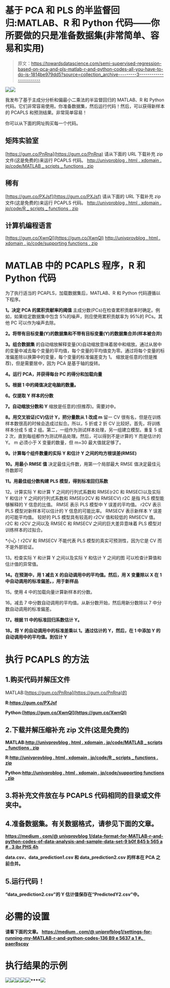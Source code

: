 # 基于 PCA 和 PLS 的半监督回归:MATLAB、R 和 Python 代码——你所要做的只是准备数据集(非常简单、容易和实用)

> 原文：<https://towardsdatascience.com/semi-supervised-regression-based-on-pca-and-pls-matlab-r-and-python-codes-all-you-have-to-do-is-1814be979dd5?source=collection_archive---------3----------------------->

![](img/13e3c4617f045bc9375acdb3c9848354.png)![](img/9ffa426b8ccc011126f3fe5462e058c8.png)

我发布了基于主成分分析和偏最小二乘法的半监督回归的 MATLAB、R 和 Python 代码。它们非常容易使用。你准备数据集，然后运行代码！然后，可以获得新样本的 PCAPLS 和预测结果。非常简单容易！

你可以从下面的网址购买每一个代码。

## 矩阵实验室

[https://gum.co/PnRna](https://gum.co/PnRna)
请从下面的 URL 下载补充 zip 文件(这是免费的)来运行 PCAPLS 代码。
[http://univproblog . html . xdomain . jp/code/MATLAB _ scripts _ functions . zip](http://univprofblog.html.xdomain.jp/code/MATLAB_scripts_functions.zip)

## 稀有

[https://gum.co/PXJsf](https://gum.co/PXJsf)
请从下面的 URL 下载补充 zip 文件(这是免费的)来运行 PCAPLS 代码。
[http://univproblog . html . xdomain . jp/code/R _ scripts _ functions . zip](http://univprofblog.html.xdomain.jp/code/R_scripts_functions.zip)

## 计算机编程语言

[https://gum.co/XwnQl](https://gum.co/XwnQl)
[http://univprovblog . html . xdomain . jp/code/supporting functions . zip](http://univprofblog.html.xdomain.jp/code/supportingfunctions.zip)

# MATLAB 中的 PCAPLS 程序，R 和 Python 代码

为了执行适当的 PCAPLS，加载数据集后，MATLAB、R 和 Python 代码遵循以下程序。

**1。决定 PCA 的累积贡献率的阈值**
主成分数(PCs)在检查累积贡献率时确定。例如，如果给定数据集中包含 5%的噪声，则应使用累积贡献率为 95%的 PCs。其他 PC 可以作为噪声去除。

**2。将带有目标变量(Y)的数据集和不带有目标变量(Y)的数据集合并(样本被合并)**

**3。组合数据集**
的自动缩放解释变量(X)自动缩放意味着居中和缩放。通过从居中的变量中减去每个变量的平均值，每个变量的平均值变为零。通过将每个变量的标准偏差除以换算中的变量，每个变量的标准偏差变为 1。
缩放是任意的(但是推荐)，但是需要居中，因为 PCA 是基于轴的旋转。

**4。运行 PCA，并获得每台 PC 的得分和加载向量**

**5。根据 1 中的阈值决定电脑的数量。**

**6。仅提取 Y 样本的分数**

**7。自动缩放分数和 Y**
缩放是任意的(但推荐)。需要对中。

**8。用交叉验证(CV)估计 Y，把分量数从 1 改成 m**
留一 CV 很有名，但是在训练样本数很高的时候会造成过拟合。所以，5 折或 2 折 CV 比较好。首先，将训练样本分成 5 或 2 组。第二，一组作为测试样本处理，另一组建立模型。重复 5 或 2 次，直到每组都作为测试样品处理。然后，可以得到不是计算的 Y 而是估计的 Y。
m 必须小于 X 变量的数量，但 m=30 最大值就足够了。

**9。计算每个组件数量的实际 Y 和估计 Y 之间的均方根误差(RMSE)**

**10。用最小 RMSE 值**
决定最佳元件数，用第一个局部最大 RMSE 值决定最佳元件数即可

**11。用最佳组分数构建 PLS 模型，得到标准回归系数**

12。计算实际 Y 和计算 Y 之间的行列式系数和 RMSE(r2C 和 RMSEC)以及实际 Y 和估计 Y 之间的行列式系数和 RMSE(r2CV 和 RMSECV)
r2C 是指 PLS 模型能够解释的 Y 信息的比值。
RMSE 表示 PLS 模型中 Y 误差的平均值。
r2CV 表示 PLS 模型对新样本可以估计的 Y 信息的可能比率。
RMSECV 表示新样本 Y 误差的可能平均值。
较好的 PLS 模型具有较高的 r2CV 值和较低的 RMSECV 值。
r2C 和 r2CV 之间以及 RMSEC 和 RMSECV 之间的巨大差异意味着 PLS 模型对训练样本的过拟合。

*小心！r2CV 和 RMSECV 不能代表 PLS 模型的真实可预测性，因为它是 CV 而不是外部验证。

13。检查实际 Y 和计算 Y 之间以及实际 Y 和估计 Y 之间的图
可以检查计算值和估计值的异常值。

**14。在预测中，用 1 减去 X 的自动调用中的平均值。然后，用 X 变量除以 X 在 1 中自动调用的标准偏差。，用于新样品**

15。使用 4 中的加载向量计算新样本的分数。

16。减去 7 中分数自动调用的平均值。从新分数开始，然后用新分数除以 7 中分数自动调用的标准偏差。

**17。根据 11 中的标准回归系数估计 Y。**

**18。将 Y 的自动调用中的标准差乘以 1。通过估计的 Y，然后，在 1 中添加 Y 的自动调用中的平均值。到估计 Y**

# 执行 PCAPLS 的方法

## 1.购买代码并解压文件

MATLAB:[https://gum.co/PnRna](https://gum.co/PnRna)的

****R**:https://gum.co/PXJsf**

****Python**:[https://gum.co/XwnQl](https://gum.co/XwnQl)**

## **2.下载并解压缩补充 zip 文件(这是免费的)**

****MATLAB**:[http://univprovblog . html . xdomain . jp/code/MATLAB _ scripts _ functions . zip](http://univprofblog.html.xdomain.jp/code/MATLAB_scripts_functions.zip)**

****R**:[http://univprovblog . html . xdomain . jp/code/R _ scripts _ functions . zip](http://univprofblog.html.xdomain.jp/code/R_scripts_functions.zip)**

****Python**:[http://univproblog . html . xdomain . jp/code/supporting functions . zip](http://univprofblog.html.xdomain.jp/code/supportingfunctions.zip)**

## **3.将补充文件放在与 PCAPLS 代码相同的目录或文件夹中。**

## **4.准备数据集。有关数据格式，请参见下面的文章。**

**[https://medium . com/@ univprovblog 1/data-format-for-MATLAB-r-and-python-codes-of-data-analysis-and-sample-data-set-9 b0f 845 b 565 a # . 3 ibr PHS 4h](https://medium.com/@univprofblog1/data-format-for-matlab-r-and-python-codes-of-data-analysis-and-sample-data-set-9b0f845b565a#.3ibrphs4h)**

**data.csv、data_prediction1.csv 和 data_prediction2.csv 的样本在 PCA 之前合并。**

## **5.运行代码！**

**“data_prediction2.csv”的 Y 估计值保存在“PredictedY2.csv”中。**

# **必需的设置**

**请看下面的文章。
[https://medium . com/@ uniprofblog1/settings-for-running-my-MATLAB-r-and-python-codes-136 B9 e 5637 a 1 #、paer8scqy](https://medium.com/@univprofblog1/settings-for-running-my-matlab-r-and-python-codes-136b9e5637a1#.paer8scqy)**

# **执行结果的示例**

**![](img/e0c775eb875a28d2f533dc8ec7e80ffa.png)****![](img/dd71ac03f60b7e267de5edfa8e20dce3.png)****![](img/8731de435152d6de8aa3de85a936cfdd.png)****![](img/4d9726db1057469aa470979c93e0b10d.png)****![](img/220bae8a4d9d22fffeaee2f84b605f23.png)****![](img/49f94d723f68a559697e1240233e5bda.png)**